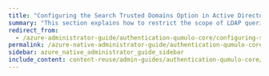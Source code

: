 ```yaml
---
title: "Configuring the Search Trusted Domains Option in Active Directory for a Qumulo Cluster"
summary: "This section explains how to restrict the scope of LDAP queries by using the Search Trusted Domains configuration option for a Qumulo cluster joined to an Active Directory (AD) domain."
redirect_from:
  - /azure-administrator-guide/authentication-qumulo-core/configuring-search-trusted-domains-active-directory.html
permalink: /azure-native-administrator-guide/authentication-qumulo-core/configuring-search-trusted-domains-active-directory.html
sidebar: azure_native_administrator_guide_sidebar
include_content: content-reuse/admin-guides/authentication-qumulo-core/configuring-search-trusted-domains-active-directory.md
---
```


